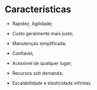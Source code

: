 # Características  

- Rapidez, Agilidade;  
  
- Custo geralmente mais justo;  
  
- Manutenção simplificada;  
  
- Confiável;  
  
- Acessível de qualquer lugar;  
  
- Recursos sob demanda;  
  
- Escalabilidade e elasticidade infinitas.  
  